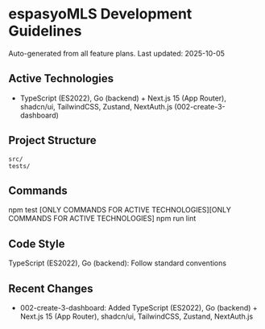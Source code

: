# espasyoMLS Development Guidelines

Auto-generated from all feature plans. Last updated: 2025-10-05

## Active Technologies
- TypeScript (ES2022), Go (backend) + Next.js 15 (App Router), shadcn/ui, TailwindCSS, Zustand, NextAuth.js (002-create-3-dashboard)

## Project Structure
```
src/
tests/
```

## Commands
npm test [ONLY COMMANDS FOR ACTIVE TECHNOLOGIES][ONLY COMMANDS FOR ACTIVE TECHNOLOGIES] npm run lint

## Code Style
TypeScript (ES2022), Go (backend): Follow standard conventions

## Recent Changes
- 002-create-3-dashboard: Added TypeScript (ES2022), Go (backend) + Next.js 15 (App Router), shadcn/ui, TailwindCSS, Zustand, NextAuth.js

<!-- MANUAL ADDITIONS START -->
<!-- MANUAL ADDITIONS END -->